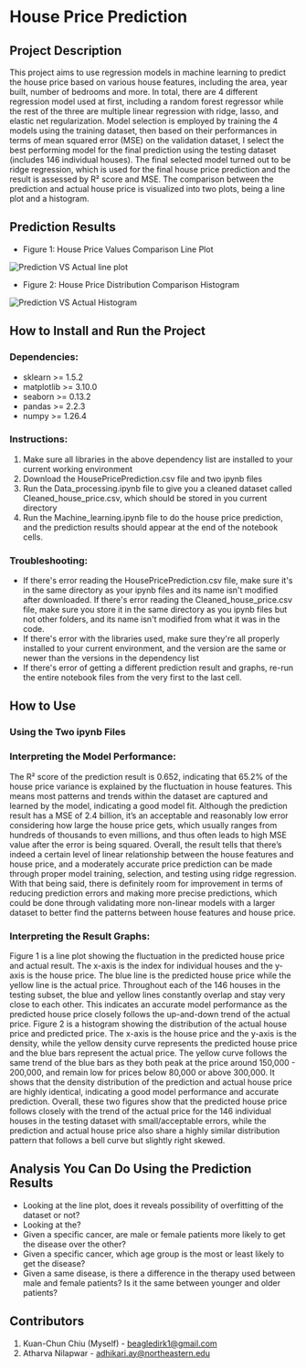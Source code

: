 # House Price Prediction

## Project Description
This project aims to use regression models in machine learning to predict the house price based on various house features, including the area, year built, number of bedrooms and more. In total, there are 4 different regression model used at first, including a random forest regressor while the rest of the three are multiple linear regression with ridge, lasso, and elastic net regularization. Model selection is employed by training the 4 models using the training dataset, then based on their performances in terms of mean squared error (MSE) on the validation dataset, I select the best performing model for the final prediction using the testing dataset (includes 146 individual houses). The final selected model turned out to be ridge regression, which is used for the final house price prediction and the result is assessed by R² score and MSE. The comparison between the prediction and actual house price is visualized into two plots, being a line plot and a histogram.

## Prediction Results
- Figure 1: House Price Values Comparison Line Plot

![Prediction VS Actual line plot](https://github.com/user-attachments/assets/683e2c70-dfb9-4fa6-bfa8-d133d6023c49)

- Figure 2: House Price Distribution Comparison Histogram

![Prediction VS Actual Histogram](https://github.com/user-attachments/assets/3c2e8634-7437-4f4f-8486-d3d80d1d4462)

## How to Install and Run the Project
### Dependencies:
  - sklearn >= 1.5.2
  - matplotlib >= 3.10.0
  - seaborn >= 0.13.2
  - pandas >= 2.2.3
  - numpy >= 1.26.4

### Instructions:
  1. Make sure all libraries in the above dependency list are installed to your current working environment
  2. Download the HousePricePrediction.csv file and two ipynb files
  3. Run the Data_processing.ipynb file to give you a cleaned dataset called Cleaned_house_price.csv, which should be stored in you current directory
  4. Run the Machine_learning.ipynb file to do the house price prediction, and the prediction results should appear at the end of the notebook cells.

### Troubleshooting:
  - If there's error reading the HousePricePrediction.csv file, make sure it's in the same directory as your ipynb files and its name isn't modified after downloaded. If there's error reading the Cleaned_house_price.csv file, make sure you store it in the same directory as you ipynb files but not other folders, and its name isn't modified from what it was in the code.
  - If there's error with the libraries used, make sure they're all properly installed to your current environment, and the version are the same or newer than the versions in the dependency list
  - If there's error of getting a different prediction result and graphs, re-run the entire notebook files from the very first to the last cell.

## How to Use
### Using the Two ipynb Files


### Interpreting the Model Performance:
The R² score of the prediction result is 0.652, indicating that 65.2% of the house price variance is explained by the fluctuation in house features. This means most patterns and trends within the dataset are captured and learned by the model, indicating a good model fit. Although the prediction result has a MSE of 2.4 billion, it’s an acceptable and reasonably low error considering how large the house price gets, which usually ranges from hundreds of thousands to even millions, and thus often leads to high MSE value after the error is being squared. Overall, the result tells that there’s indeed a certain level of linear relationship between the house features and house price, and a moderately accurate price prediction can be made through proper model training, selection, and testing using ridge regression. With that being said, there is definitely room for improvement in terms of reducing prediction errors and making more precise predictions, which could be done through validating more non-linear models with a larger dataset to better find the patterns between house features and house price.

### Interpreting the Result Graphs:
Figure 1 is a line plot showing the fluctuation in the predicted house price and actual result. The x-axis is the index for individual houses and the y-axis is the house price. The blue line is the predicted house price while the yellow line is the actual price. Throughout each of the 146 houses in the testing subset, the blue and yellow lines constantly overlap and stay very close to each other. This indicates an accurate model performance as the predicted house price closely follows the up-and-down trend of the actual price. Figure 2 is a histogram showing the distribution of the actual house price and predicted price. The x-axis is the house price and the y-axis is the density, while the yellow density curve represents the predicted house price and the blue bars represent the actual price. The yellow curve follows the same trend of the blue bars as they both peak at the price around 150,000 - 200,000, and remain low for prices below 80,000 or above 300,000. It shows that the density distribution of the prediction and actual house price are highly identical, indicating a good model performance and accurate prediction. Overall, these two figures show that the predicted house price follows closely with the trend of the actual price for the 146 individual houses in the testing dataset with small/acceptable errors, while the prediction and actual house price also share a highly similar distribution pattern that follows a bell curve but slightly right skewed.

## Analysis You Can Do Using the Prediction Results
- Looking at the line plot, does it reveals possibility of overfitting of the dataset or not?
- Looking at the?
- Given a specific cancer, are male or female patients more likely to get the disease over the other?
- Given a specific cancer, which age group is the most or least likely to get the disease?
- Given a same disease, is there a difference in the therapy used between male and female patients? Is it the same between younger and older patients?

## Contributors
1. Kuan-Chun Chiu (Myself) - beagledirk1@gmail.com
2. Atharva Nilapwar - adhikari.ay@northeastern.edu
